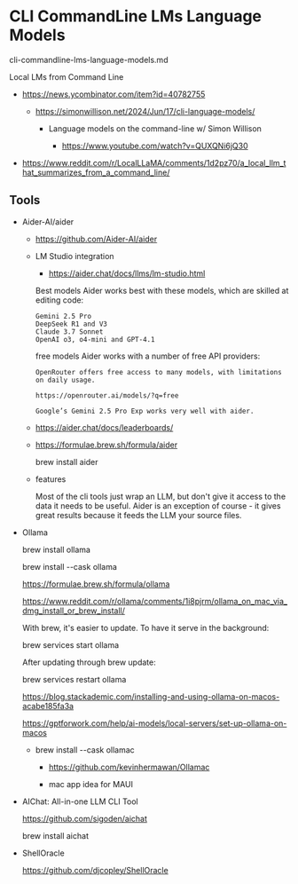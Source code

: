 # CLI CommandLine LMs Language Models

cli-commandline-lms-language-models.md

Local LMs from Command Line


*   https://news.ycombinator.com/item?id=40782755

    *   https://simonwillison.net/2024/Jun/17/cli-language-models/

        *   Language models on the command-line w/ Simon Willison

            *   https://www.youtube.com/watch?v=QUXQNi6jQ30

*   https://www.reddit.com/r/LocalLLaMA/comments/1d2pz70/a_local_llm_that_summarizes_from_a_command_line/

## Tools

*   Aider-AI/aider

    *   https://github.com/Aider-AI/aider

    *   LM Studio integration
    
        *   https://aider.chat/docs/llms/lm-studio.html


        Best models
        Aider works best with these models, which are skilled at editing code:

            Gemini 2.5 Pro
            DeepSeek R1 and V3
            Claude 3.7 Sonnet
            OpenAI o3, o4-mini and GPT-4.1

        free models
            Aider works with a number of free API providers:

            OpenRouter offers free access to many models, with limitations on daily usage.

            https://openrouter.ai/models/?q=free
    
            Google’s Gemini 2.5 Pro Exp works very well with aider.

    *   https://aider.chat/docs/leaderboards/

    *   https://formulae.brew.sh/formula/aider

        brew install aider

    *   features

        Most of the cli tools just wrap an LLM, but don't give it access to the data it needs to be useful. Aider is an exception of course - it gives great results because it feeds the LLM your source files.


*   Ollama

    brew install ollama

    brew install --cask ollama

    https://formulae.brew.sh/formula/ollama

    https://www.reddit.com/r/ollama/comments/1i8pjrm/ollama_on_mac_via_dmg_install_or_brew_install/

    With brew, it's easier to update. To have it serve in the background:

    brew services start ollama

    After updating through brew update:

    brew services restart ollama

    https://blog.stackademic.com/installing-and-using-ollama-on-macos-acabe185fa3a

    https://gptforwork.com/help/ai-models/local-servers/set-up-ollama-on-macos

    *   brew install --cask ollamac

        *   https://github.com/kevinhermawan/Ollamac

        *   mac app idea for MAUI

*   AIChat: All-in-one LLM CLI Tool

    https://github.com/sigoden/aichat

    brew install aichat

*   ShellOracle

    https://github.com/djcopley/ShellOracle